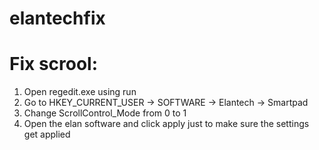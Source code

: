 # elantechfix

# Fix scrool:
  1. Open regedit.exe using run
  2. Go to HKEY_CURRENT_USER -> SOFTWARE -> Elantech -> Smartpad
  3. Change ScrollControl_Mode from 0 to 1
  4. Open the elan software and click apply just to make sure the settings get applied
